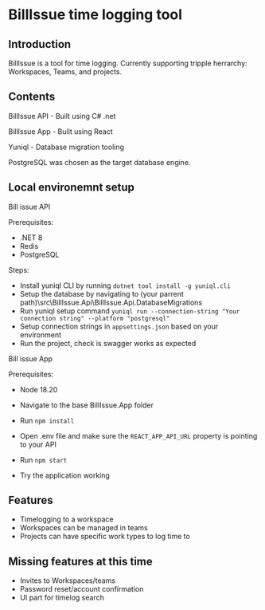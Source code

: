 # BillIssue time logging tool

## Introduction

BillIssue is a tool for time logging. Currently supporting tripple herrarchy: Workspaces, Teams, and projects.

## Contents

BillIssue API - Built using C# .net

BillIssue App - Built using React

Yuniql - Database migration tooling

PostgreSQL was chosen as the target database engine.

## Local environemnt setup

Bill issue API

Prerequisites:

* .NET 8
* Redis
* PostgreSQL

Steps:

* Install yuniql CLI by running `dotnet tool install -g yuniql.cli`
* Setup the database by navigating to (your parrent path)\src\BillIssue.Api\BillIssue.Api.DatabaseMigrations
* Run yuniql setup command `yuniql run --connection-string "Your connection string" --platform "postgresql"`
* Setup connection strings in `appsettings.json` based on your environment
* Run the project, check is swagger works as expected

Bill issue App

Prerequisites:

* Node 18.20

* Navigate to the base BillIssue.App folder
* Run `npm install`
* Open .env file and make sure the `REACT_APP_API_URL` property is pointing to your API
* Run `npm start`
* Try the application working

## Features

* Timelogging to a workspace
* Workspaces can be managed in teams
* Projects can have specific work types to log time to

## Missing features at this time

* Invites to Workspaces/teams
* Password reset/account confirmation
* UI part for timelog search
